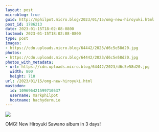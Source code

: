 ```yaml
---
layout: post
microblog: true
guid: http://mphilpot.micro.blog/2023/01/15/omg-new-hiroyuki.html
post_id: 1786213
date: 2023-01-15T18:02:08-0800
lastmod: 2023-01-15T18:02:08-0800
type: post
images:
- https://cdn.uploads.micro.blog/64442/2023/d6c5e58d20.jpg
photos:
- https://cdn.uploads.micro.blog/64442/2023/d6c5e58d20.jpg
photos_with_metadata:
- url: https://cdn.uploads.micro.blog/64442/2023/d6c5e58d20.jpg
  width: 800
  height: 710
url: /2023/01/15/omg-new-hiroyuki.html
mastodon:
  id: 109696421599710537
  username: markphilpot
  hostname: hachyderm.io
---
```

![](https://micro.markphilpot.com/uploads/2023/d6c5e58d20.jpg)

OMG! New Hiroyuki Sawano album in 3 days!

